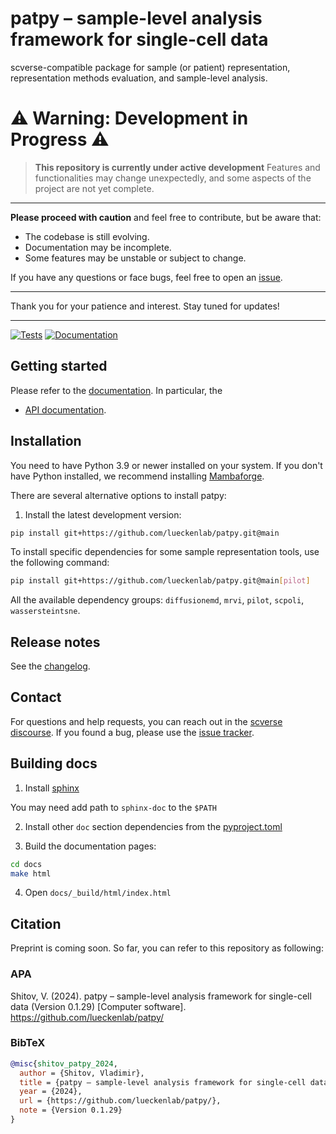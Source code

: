 # patpy – sample-level analysis framework for single-cell data

scverse-compatible package for sample (or patient) representation, representation methods evaluation, and sample-level analysis.

# ⚠️ Warning: Development in Progress ⚠️

> **This repository is currently under active development**
> Features and functionalities may change unexpectedly, and some aspects of the project are not yet complete.

---

**Please proceed with caution** and feel free to contribute, but be aware that:

-   The codebase is still evolving.
-   Documentation may be incomplete.
-   Some features may be unstable or subject to change.

If you have any questions or face bugs, feel free to open an [issue](https://github.com/lueckenlab/patpy/issues).

---

Thank you for your patience and interest. Stay tuned for updates!

---

[![Tests][badge-tests]][link-tests]
[![Documentation][badge-docs]][link-docs]

[badge-tests]: https://img.shields.io/github/actions/workflow/status/lueckenlab/patpy/test.yaml?branch=main
[link-tests]: https://github.com/lueckenlab/patpy/actions/workflows/test.yml
[badge-docs]: https://img.shields.io/readthedocs/patpy

## Getting started

Please refer to the [documentation][link-docs]. In particular, the

-   [API documentation][link-api].

## Installation

You need to have Python 3.9 or newer installed on your system. If you don't have
Python installed, we recommend installing [Mambaforge](https://github.com/conda-forge/miniforge#mambaforge).

There are several alternative options to install patpy:

<!--
1) Install the latest release of `patpy` from `PyPI <https://pypi.org/project/patpy/>`_:

```bash
pip install patpy
```
-->

1. Install the latest development version:

```bash
pip install git+https://github.com/lueckenlab/patpy.git@main
```

To install specific dependencies for some sample representation tools, use the following command:

```bash
pip install git+https://github.com/lueckenlab/patpy.git@main[pilot]
```

All the available dependency groups: `diffusionemd`, `mrvi`, `pilot`, `scpoli`, `wassersteintsne`.

## Release notes

See the [changelog][changelog].

## Contact

For questions and help requests, you can reach out in the [scverse discourse][scverse-discourse].
If you found a bug, please use the [issue tracker][issue-tracker].

## Building docs

1. Install [sphinx](https://www.sphinx-doc.org/en/master/usage/installation.html)

You may need add path to `sphinx-doc` to the `$PATH`

2. Install other `doc` section dependencies from the [pyproject.toml](https://github.com/lueckenlab/patpy/blob/main/pyproject.toml)

3. Build the documentation pages:

```bash
cd docs
make html
```

4. Open `docs/_build/html/index.html`

## Citation

Preprint is coming soon. So far, you can refer to this repository as following:

### APA

Shitov, V. (2024). patpy – sample-level analysis framework for single-cell data (Version 0.1.29) [Computer software]. https://github.com/lueckenlab/patpy/

### BibTeX

```bibtex
@misc{shitov_patpy_2024,
  author = {Shitov, Vladimir},
  title = {patpy – sample-level analysis framework for single-cell data},
  year = {2024},
  url = {https://github.com/lueckenlab/patpy/},
  note = {Version 0.1.29}
}
```

[scverse-discourse]: https://discourse.scverse.org/
[issue-tracker]: https://github.com/lueckenlab/patpy/issues
[changelog]: https://patpy.readthedocs.io/latest/changelog.html
[link-docs]: https://patpy.readthedocs.io
[link-api]: https://patpy.readthedocs.io/latest/api.html
